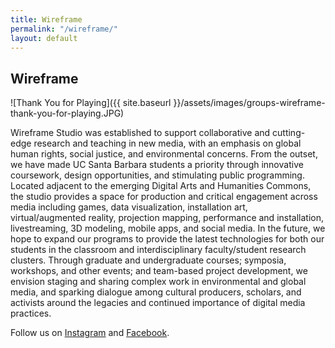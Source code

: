 ```yaml
---
title: Wireframe
permalink: "/wireframe/"
layout: default
---
```


## Wireframe

![Thank You for Playing]({{ site.baseurl }}/assets/images/groups-wireframe-thank-you-for-playing.JPG)

Wireframe Studio was established to support collaborative and cutting-edge research and teaching in new media, with an emphasis on global human rights, social justice, and environmental concerns. From the outset, we have made UC Santa Barbara students a priority through innovative coursework, design opportunities, and stimulating public programming. Located adjacent to the emerging Digital Arts and Humanities Commons, the studio provides a space for production and critical engagement across media including games, data visualization, installation art, virtual/augmented reality, projection mapping, performance and installation, livestreaming, 3D modeling, mobile apps, and social media. In the future, we hope to expand our programs to provide the latest technologies for both our students in the classroom and interdisciplinary faculty/student research clusters. Through graduate and undergraduate courses; symposia, workshops, and other events; and team-based project development, we envision staging and sharing complex work in environmental and global media, and sparking dialogue among cultural producers, scholars, and activists around the legacies and continued importance of digital media practices.

Follow us on [Instagram](https://www.instagram.com/wireframeucsb/) and [Facebook](https://www.facebook.com/wireframeucsb/).
